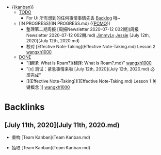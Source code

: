 - {{[kanban](kanban.md)}}
    - [TODO](TODO.md)
        - For U: 所有想到的任何事情事情先丢 [Backlog](Backlog.md) 哦~
    - [IN PROGRESS](IN PROGRESS.md) {{[POMO](POMO.md)}}
        - 整理第二期周报 [周报Newsletter 2020-07-12 002期](周报Newsletter 2020-07-12 002期.md) [JimmyLv](JimmyLv.md) [Jessie](Jessie.md) [July 12th, 2020](July 12th, 2020.md)
        - 校对 [Effective Note-Taking](Effective Note-Taking.md) Lesson 2 [wangxh1000](wangxh1000.md)
    - [DONE](DONE.md)
        - "[翻译: What is Roam?](翻译: What is Roam?.md)" [wangxh1000](wangxh1000.md)
        - "[x] 测试：紧急事情来啦 [July 12th, 2020](July 12th, 2020.md) 必须完成"
        - [[[Effective Note-Taking]([[Effective Note-Taking.md) Lesson 1 关键概念 ]] [wangxh1000](wangxh1000.md)

# Backlinks
## [July 11th, 2020](July 11th, 2020.md)
- 重构 [Team Kanban](Team Kanban.md)

- 抽取 [Team Kanban](Team Kanban.md)


